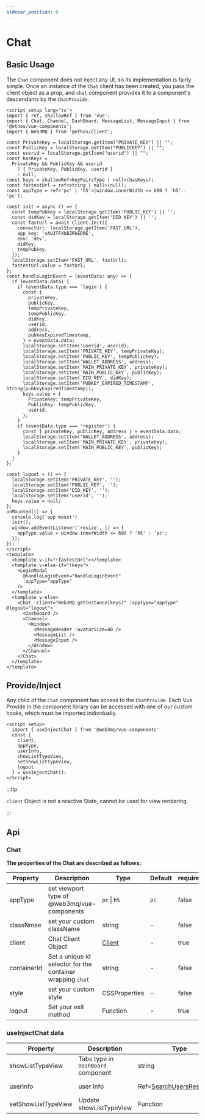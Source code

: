 ```yaml
---
sidebar_position: 0
---
```


# Chat

## Basic Usage

The `Chat` component does not inject any UI, so its implementation is fairly simple. Once an instance of the `Chat` client has been created, you pass the client object as a prop, and `chat` component provides it to a component's descendants by the `ChatProvide`.

```vue
<script setup lang='ts'>
import { ref, shallowRef } from 'vue';
import { Chat, Channel, DashBoard, MessageList, MessageInput } from '@ethos/vue-components';
import { Web3MQ } from '@ethos/client';

const PrivateKey = localStorage.getItem("PRIVATE_KEY") || "";
const PublicKey = localStorage.getItem("PUBLICKEY") || "";
const userid = localStorage.getItem("userid") || "";
const hasKeys =
  PrivateKey && PublicKey && userid
    ? { PrivateKey, PublicKey, userid }
    : null;
const keys = shallowRef<KeyPairsType | null>(hasKeys);
const fastestUrl = ref<string | null>(null);
const appType = ref<'pc' | 'h5'>(window.innerWidth <= 600 ? 'h5' : 'pc');

const init = async () => {
  const tempPubkey = localStorage.getItem('PUBLIC_KEY') || '';
  const didKey = localStorage.getItem('DID_KEY') || '';
  const fastUrl = await Client.init({
    connectUrl: localStorage.getItem('FAST_URL'),
    app_key: 'vAUJTFXbBZRkEDRE',
    env: 'dev',
    didKey,
    tempPubkey,
  });
  localStorage.setItem('FAST_URL', fastUrl);
  fastestUrl.value = fastUrl;
};
const handleLoginEvent = (eventData: any) => {
  if (eventData.data) {
    if (eventData.type === 'login') {
      const {
        privateKey,
        publicKey,
        tempPrivateKey,
        tempPublicKey,
        didKey,
        userid,
        address,
        pubkeyExpiredTimestamp,
      } = eventData.data;
      localStorage.setItem('userid', userid);
      localStorage.setItem('PRIVATE_KEY', tempPrivateKey);
      localStorage.setItem('PUBLIC_KEY', tempPublicKey);
      localStorage.setItem('WALLET_ADDRESS', address);
      localStorage.setItem(`MAIN_PRIVATE_KEY`, privateKey);
      localStorage.setItem(`MAIN_PUBLIC_KEY`, publicKey);
      localStorage.setItem(`DID_KEY`, didKey);
      localStorage.setItem('PUBKEY_EXPIRED_TIMESTAMP', String(pubkeyExpiredTimestamp));
      keys.value = {
        PrivateKey: tempPrivateKey,
        PublicKey: tempPublicKey,
        userid,
      };
    }
    if (eventData.type === 'register') {
      const { privateKey, publicKey, address } = eventData.data;
      localStorage.setItem('WALLET_ADDRESS', address);
      localStorage.setItem(`MAIN_PRIVATE_KEY`, privateKey);
      localStorage.setItem(`MAIN_PUBLIC_KEY`, publicKey);
    }
  }
};

const logout = () => {
  localStorage.setItem('PRIVATE_KEY', '');
  localStorage.setItem('PUBLIC_KEY', '');
  localStorage.setItem('DID_KEY', '');
  localStorage.setItem('userid', '');
  keys.value = null;
};
onMounted(() => {
  console.log('app mount')
  init();
  window.addEventListener('resize', () => {
    appType.value = window.innerWidth <= 600 ? 'h5' : 'pc';
  });
});
</script>
<template>
  <template v-if="!fastestUrl"></template>
  <template v-else-if="!keys">
    <LoginModal
      @handleLoginEvent="handleLoginEvent"
      :appType="appType"
    />
  </template>
  <template v-else>
    <Chat :client="Web3MQ.getInstance(keys)" :appType="appType" @logout="logout">
      <DashBoard />
      <Channel>
        <Window>
          <MessageHeader :avatarSize=40 />
          <MessageList />
          <MessageInput />
        </Window>
      </Channel>
    </Chat>
  </template>
</template>
```

## Provide/Inject

Any child of the `Chat` component has access to the `ChatProvide`. Each Vue Provide in the component library can be accessed with one of our custom hooks, which must be imported individually.

```vue
<script setup>
  import { useInjectChat } from '@web3mq/vue-components'
  const { 
    client,
    appType,
    userInfo,
    showListTypeView,
    setShowListTypeView,
    logout
  } = useInjectChat();
</script>
```

:::tip

`client` Object is not a reactive State, cannot be used for view rendering.

:::

## Api
### Chat
**The properties of the Chat are described as follows:**

| Property    | Description                                              | Type                                      | Default | required |
| ----------- | -------------------------------------------------------- | ----------------------------------------- | ------- | -------- |
| appType     | set viewport type of @web3mq/vue-components              | `pc` \| `h5`                              |  `pc`   |   false  |
| classNmae   | set your custom className                                | string                                    |   -     |   false  |
| client      | Chat Client Object                                       | [Client](/docs/Ethos-SDK/JS-SDK/client/) |   -     |   true   |
| containerId |Set a unique id selector for the container wrapping `chat`| string                                    |   -     |   false  |
| style       | set your custom style                                    | CSSProperties                             |   -     |   false  |
| logout      | Set your exit method                                     | Function                                  |   -     |   true   |

### useInjectChat data

| Property             | Description                                      | Type                                      | Default | required |
| -------------------- | ------------------------------------------------ | ----------------------------------------- | ------- | -------- |
| showListTypeView     | Tabs type in `DashBoard` component               | string                                    | 'room'  | -------- |
| userInfo             | user Info   | Ref<[SearchUsersResponse](/docs/Ethos-SDK/JS-SDK/types/#searchusersresponse)> |  -      | -------- |
| setShowListTypeView  | Update showListTypeView                          | Function                                  |  -      | -------- |
